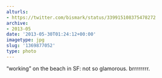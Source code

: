 ```yaml
---
alturls:
- https://twitter.com/bismark/status/339915108375478272
archive:
- 2013-05
date: '2013-05-30T01:24:12+00:00'
imagetype: jpg
slug: '1369877052'
type: photo
---
```


“working” on the beach in SF: not so glamorous. brrrrrrrr.
